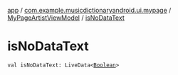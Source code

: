 [app](../../index.md) / [com.example.musicdictionaryandroid.ui.mypage](../index.md) / [MyPageArtistViewModel](index.md) / [isNoDataText](./is-no-data-text.md)

# isNoDataText

`val isNoDataText: LiveData<`[`Boolean`](https://kotlinlang.org/api/latest/jvm/stdlib/kotlin/-boolean/index.html)`>`